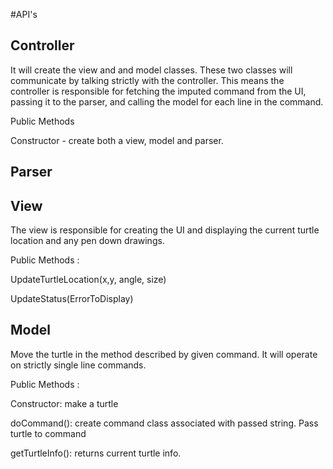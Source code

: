 #API's 


## Controller

It will create the view and and model classes. These two classes will communicate by talking 
strictly with the controller. This means the controller is responsible for fetching the imputed
command from the UI, passing it to the parser, and calling the model for each line in the command. 


Public Methods 

Constructor - create both a view, model and parser. 


## Parser


## View
The view is responsible for creating the UI and displaying the current turtle location and 
any pen down drawings. 

Public Methods : 

UpdateTurtleLocation(x,y, angle, size)

UpdateStatus(ErrorToDisplay)



## Model
Move the turtle in the method described by given command. It will operate on strictly single 
line commands. 

Public Methods : 

Constructor: make a turtle

doCommand(): create command class associated with passed string. Pass turtle to command

getTurtleInfo(): returns current turtle info.  